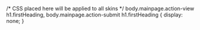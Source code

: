 /\* CSS placed here will be applied to all skins \*/
body.mainpage.action-view h1.firstHeading, body.mainpage.action-submit
h1.firstHeading { display: none; }
